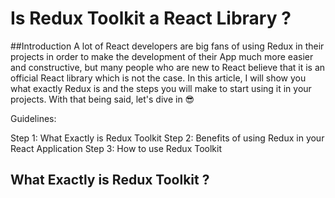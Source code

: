 
# Is Redux Toolkit a React Library ?

##Introduction
A lot of React developers are big fans of using Redux in their projects in order to make the development of their App much more easier and constructive, but many people who are new to React believe that it is an official React library which is not the case. In this article, I will show you what exactly Redux is and the steps you will make to start using it in your projects. With that being said, let's dive in 😎

Guidelines:

Step 1: What Exactly is Redux Toolkit
Step 2: Benefits of using Redux in your React Application
Step 3: How to use Redux Toolkit

<h2>What Exactly is Redux Toolkit ?</h2>
